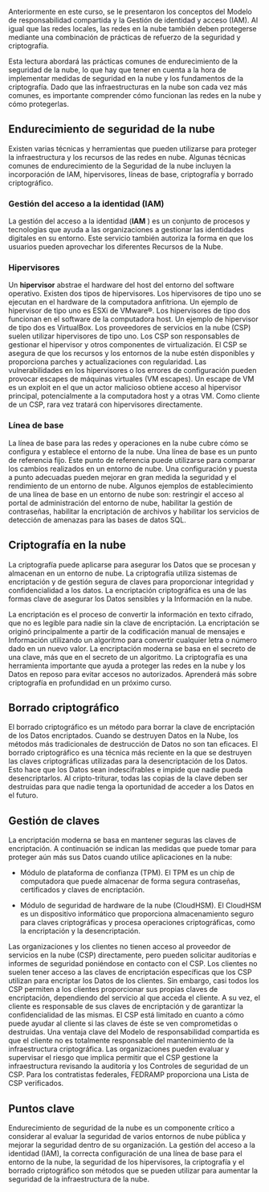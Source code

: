 
Anteriormente en este curso, se le presentaron los conceptos del Modelo de responsabilidad compartida y la Gestión de identidad y acceso (IAM). Al igual que las redes locales, las redes en la nube también deben protegerse mediante una combinación de prácticas de refuerzo de la seguridad y criptografía.

Esta lectura abordará las prácticas comunes de endurecimiento de la seguridad de la nube, lo que hay que tener en cuenta a la hora de implementar medidas de seguridad en la nube y los fundamentos de la criptografía. Dado que las infraestructuras en la nube son cada vez más comunes, es importante comprender cómo funcionan las redes en la nube y cómo protegerlas.

## Endurecimiento de seguridad de la nube

Existen varias técnicas y herramientas que pueden utilizarse para proteger la infraestructura y los recursos de las redes en nube. Algunas técnicas comunes de endurecimiento de la Seguridad de la nube incluyen la incorporación de IAM, hipervisores, líneas de base, criptografía y borrado criptográfico.

### Gestión del acceso a la identidad (IAM)

La gestión del acceso a la identidad (**IAM** ) es un conjunto de procesos y tecnologías que ayuda a las organizaciones a gestionar las identidades digitales en su entorno. Este servicio también autoriza la forma en que los usuarios pueden aprovechar los diferentes Recursos de la Nube.

### Hipervisores

Un **hipervisor** abstrae el hardware del host del entorno del software operativo. Existen dos tipos de hipervisores. Los hipervisores de tipo uno se ejecutan en el hardware de la computadora anfitriona. Un ejemplo de hipervisor de tipo uno es ESXi de VMware®. Los hipervisores de tipo dos funcionan en el software de la computadora host. Un ejemplo de hipervisor de tipo dos es VirtualBox. Los proveedores de servicios en la nube (CSP) suelen utilizar hipervisores de tipo uno. Los CSP son responsables de gestionar el hipervisor y otros componentes de virtualización. El CSP se asegura de que los recursos y los entornos de la nube estén disponibles y proporciona parches y actualizaciones con regularidad. Las vulnerabilidades en los hipervisores o los errores de configuración pueden provocar escapes de máquinas virtuales (VM escapes). Un escape de VM es un exploit en el que un actor malicioso obtiene acceso al hipervisor principal, potencialmente a la computadora host y a otras VM. Como cliente de un CSP, rara vez tratará con hipervisores directamente.

### Línea de base

La línea de base para las redes y operaciones en la nube cubre cómo se configura y establece el entorno de la nube. Una línea de base es un punto de referencia fijo. Este punto de referencia puede utilizarse para comparar los cambios realizados en un entorno de nube. Una configuración y puesta a punto adecuadas pueden mejorar en gran medida la seguridad y el rendimiento de un entorno de nube. Algunos ejemplos de establecimiento de una línea de base en un entorno de nube son: restringir el acceso al portal de administración del entorno de nube, habilitar la gestión de contraseñas, habilitar la encriptación de archivos y habilitar los servicios de detección de amenazas para las bases de datos SQL.

## Criptografía en la nube

La criptografía puede aplicarse para asegurar los Datos que se procesan y almacenan en un entorno de nube. La criptografía utiliza sistemas de encriptación y de gestión segura de claves para proporcionar integridad y confidencialidad a los datos. La encriptación criptográfica es una de las formas clave de asegurar los Datos sensibles y la Información en la nube.

La encriptación es el proceso de convertir la información en texto cifrado, que no es legible para nadie sin la clave de encriptación. La encriptación se originó principalmente a partir de la codificación manual de mensajes e Información utilizando un algoritmo para convertir cualquier letra o número dado en un nuevo valor. La encriptación moderna se basa en el secreto de una clave, más que en el secreto de un algoritmo. La criptografía es una herramienta importante que ayuda a proteger las redes en la nube y los Datos en reposo para evitar accesos no autorizados. Aprenderá más sobre criptografía en profundidad en un próximo curso.

## Borrado criptográfico

El borrado criptográfico es un método para borrar la clave de encriptación de los Datos encriptados. Cuando se destruyen Datos en la Nube, los métodos más tradicionales de destrucción de Datos no son tan eficaces. El borrado criptográfico es una técnica más reciente en la que se destruyen las claves criptográficas utilizadas para la desencriptación de los Datos. Esto hace que los Datos sean indescifrables e impide que nadie pueda desencriptarlos. Al cripto-triturar, todas las copias de la clave deben ser destruidas para que nadie tenga la oportunidad de acceder a los Datos en el futuro.

## Gestión de claves

La encriptación moderna se basa en mantener seguras las claves de encriptación. A continuación se indican las medidas que puede tomar para proteger aún más sus Datos cuando utilice aplicaciones en la nube:

- Módulo de plataforma de confianza (TPM). El TPM es un chip de computadora que puede almacenar de forma segura contraseñas, certificados y claves de encriptación.
    
- Módulo de seguridad de hardware de la nube (CloudHSM). El CloudHSM es un dispositivo informático que proporciona almacenamiento seguro para claves criptográficas y procesa operaciones criptográficas, como la encriptación y la desencriptación.
    

Las organizaciones y los clientes no tienen acceso al proveedor de servicios en la nube (CSP) directamente, pero pueden solicitar auditorías e informes de seguridad poniéndose en contacto con el CSP. Los clientes no suelen tener acceso a las claves de encriptación específicas que los CSP utilizan para encriptar los Datos de los clientes. Sin embargo, casi todos los CSP permiten a los clientes proporcionar sus propias claves de encriptación, dependiendo del servicio al que acceda el cliente. A su vez, el cliente es responsable de sus claves de encriptación y de garantizar la confidencialidad de las mismas. El CSP está limitado en cuanto a cómo puede ayudar al cliente si las claves de éste se ven comprometidas o destruidas. Una ventaja clave del Modelo de responsabilidad compartida es que el cliente no es totalmente responsable del mantenimiento de la infraestructura criptográfica. Las organizaciones pueden evaluar y supervisar el riesgo que implica permitir que el CSP gestione la infraestructura revisando la auditoría y los Controles de seguridad de un CSP. Para los contratistas federales, FEDRAMP proporciona una Lista de CSP verificados.

## Puntos clave

Endurecimiento de seguridad de la nube es un componente crítico a considerar al evaluar la seguridad de varios entornos de nube pública y mejorar la seguridad dentro de su organización. La gestión del acceso a la identidad (IAM), la correcta configuración de una línea de base para el entorno de la nube, la seguridad de los hipervisores, la criptografía y el borrado criptográfico son métodos que se pueden utilizar para aumentar la seguridad de la infraestructura de la nube.